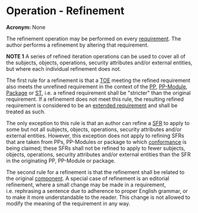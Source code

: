 # Operation - Refinement

**Acronym:** None

The refinement operation may be performed on every [requirement](./SecurityRequirement.md). The author performs a refinement by altering that requirement.

**NOTE 1** A series of refined iteration operations can be used to cover all of the subjects, objects, operations, security attributes and/or external entities, but where each individual refinement does not.

The first rule for a refinement is that a [TOE](TargetofEvaluation.md) meeting the refined requirement also meets the unrefined requirement in the context of the [PP](./ProtectionProfile.md), [PP-Module](./PP-Module.md), [Package](./Package.md) or [ST](./SecurityTarget.md), i.e. a refined requirement shall be "stricter" than the original requirement. If a refinement does not meet this rule, the resulting refined requirement is considered to be an [extended requirement](ExtendedSecurityRequirement.md) and shall be treated as such.

The only exception to this rule is that an author can refine a [SFR](SecurityFunctionalRequirement.md) to apply to some but not all subjects, objects, operations, security attributes and/or external entities. However, this exception does not apply to refining SFRs that are taken from PPs, PP-Modules or package to which [conformance](./ConformanceClaims.md) is being claimed; these SFRs shall not be refined to apply to fewer subjects, objects, operations, security attributes and/or external entities than the SFR in the originating PP, PP-Module or package.

The second rule for a refinement is that the refinement shall be related to the original [component](./SecurityComponent.md).
A special case of refinement is an editorial refinement, where a small change may be made in a requirement, i.e. rephrasing a sentence due to adherence to proper English grammar, or to make it more understandable to the reader. This change is not allowed to modify the meaning of the requirement in any way.